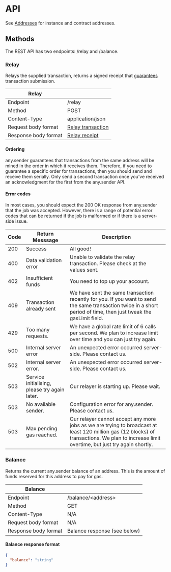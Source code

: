 # API

See [Addresses](./addresses.md) for instance and contract addresses.

## Methods

The REST API has two endpoints: /relay and /balance.

### Relay

Relays the supplied transaction, returns a signed receipt that [guarantees](./guarantees.md) transaction submission.

| Relay                |                                            |
| -------------------- | ------------------------------------------ |
| Endpoint             | /relay                                     |
| Method               | POST                                       |
| Content-Type         | application/json                           |
| Request body format  | [Relay transaction](./relayTransaction.md) |
| Response body format | [Relay receipt](./relayReceipt.md)         |

#### Ordering

any.sender guarantees that transactions from the same address will be mined in the order in which it receives them. Therefore, if you need to guarantee a specific order for transactions, then you should send and receive them serially. Only send a second transaction once you've received an acknowledgment for the first from the any.sender API.

#### Error codes

In most cases, you should expect the 200 OK response from any.sender that the job was accepted. However, there is a range of potential error codes that can be returned if the job is malformed or if there is a server-side issue.

| Code | Return Messsage                               | Description                                                                                                                                                                                 |
| ---- | --------------------------------------------- | ------------------------------------------------------------------------------------------------------------------------------------------------------------------------------------------- |
| 200  | Success                                       | All good!                                                                                                                                                                                   |
| 400  | Data validation error                         | Unable to validate the relay transaction. Please check at the values sent.                                                                                                                  |
| 402  | Insufficient funds                            | You need to top up your account.                                                                                                                                                            |
| 409  | Transaction already sent                      | We have sent the same transaction recently for you. If you want to send the same transaction twice in a short period of time, then just tweak the gasLimit field.                           |
| 429  | Too many requests.                            | We have a global rate limit of 6 calls per second. We plan to increase limit over time and you can just try again.                                                                          |
| 500  | Internal server error                         | An unexpected error occurred server-side. Please contact us.                                                                                                                                |
| 502  | Internal server error.                        | An unexpected error occurred server-side. Please contact us.                                                                                                                                |
| 503  | Service initialising, please try again later. | Our relayer is starting up. Please wait.                                                                                                                                                    |
| 503  | No available sender.                          | Configuration error for any.sender. Please contact us.                                                                                                                                      |
| 503  | Max pending gas reached.                      | Our relayer cannot accept any more jobs as we are trying to broadcast at least 120 million gas (12 blocks) of transactions. We plan to increase limit overtime, but just try again shortly. |

### Balance

Returns the current any.sender balance of an address. This is the amount of funds reserved for this address to pay for gas.

| Balance              |                              |
| -------------------- | ---------------------------- |
| Endpoint             | /balance/\<address\>         |
| Method               | GET                          |
| Content-Type         | N/A                          |
| Request body format  | N/A                          |
| Response body format | Balance response (see below) |

#### Balance response format

```json
{
  "balance": "string"
}
```
